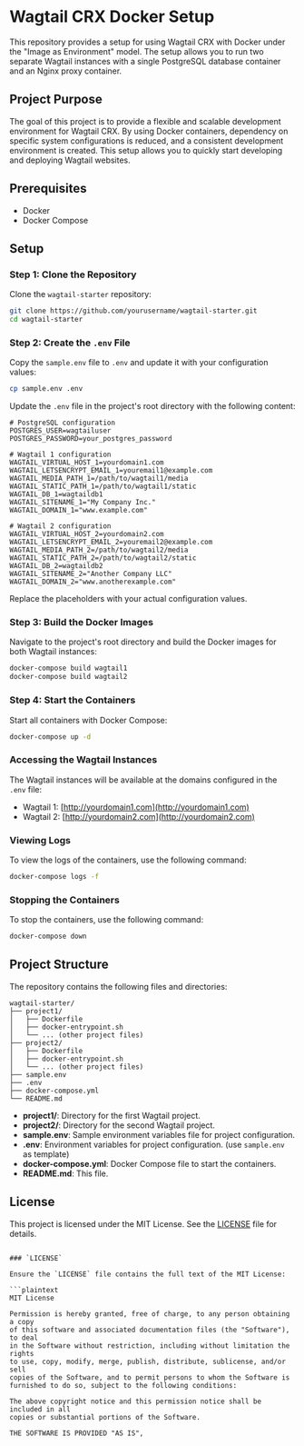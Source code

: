 
# Wagtail CRX Docker Setup

This repository provides a setup for using Wagtail CRX with Docker under the "Image as Environment" model. The setup allows you to run two separate Wagtail instances with a single PostgreSQL database container and an Nginx proxy container.

## Project Purpose

The goal of this project is to provide a flexible and scalable development environment for Wagtail CRX. By using Docker containers, dependency on specific system configurations is reduced, and a consistent development environment is created. This setup allows you to quickly start developing and deploying Wagtail websites.

## Prerequisites

- Docker
- Docker Compose

## Setup

### Step 1: Clone the Repository

Clone the `wagtail-starter` repository:

```sh
git clone https://github.com/yourusername/wagtail-starter.git
cd wagtail-starter
```

### Step 2: Create the `.env` File

Copy the `sample.env` file to `.env` and update it with your configuration values:

```sh
cp sample.env .env
```

Update the `.env` file in the project's root directory with the following content:

```env
# PostgreSQL configuration
POSTGRES_USER=wagtailuser
POSTGRES_PASSWORD=your_postgres_password

# Wagtail 1 configuration
WAGTAIL_VIRTUAL_HOST_1=yourdomain1.com
WAGTAIL_LETSENCRYPT_EMAIL_1=youremail1@example.com
WAGTAIL_MEDIA_PATH_1=/path/to/wagtail1/media
WAGTAIL_STATIC_PATH_1=/path/to/wagtail1/static
WAGTAIL_DB_1=wagtaildb1
WAGTAIL_SITENAME_1="My Company Inc."
WAGTAIL_DOMAIN_1="www.example.com"

# Wagtail 2 configuration
WAGTAIL_VIRTUAL_HOST_2=yourdomain2.com
WAGTAIL_LETSENCRYPT_EMAIL_2=youremail2@example.com
WAGTAIL_MEDIA_PATH_2=/path/to/wagtail2/media
WAGTAIL_STATIC_PATH_2=/path/to/wagtail2/static
WAGTAIL_DB_2=wagtaildb2
WAGTAIL_SITENAME_2="Another Company LLC"
WAGTAIL_DOMAIN_2="www.anotherexample.com"
```

Replace the placeholders with your actual configuration values.

### Step 3: Build the Docker Images

Navigate to the project's root directory and build the Docker images for both Wagtail instances:

```sh
docker-compose build wagtail1
docker-compose build wagtail2
```

### Step 4: Start the Containers

Start all containers with Docker Compose:

```sh
docker-compose up -d
```

### Accessing the Wagtail Instances

The Wagtail instances will be available at the domains configured in the `.env` file:

- Wagtail 1: [http://yourdomain1.com](http://yourdomain1.com)
- Wagtail 2: [http://yourdomain2.com](http://yourdomain2.com)

### Viewing Logs

To view the logs of the containers, use the following command:

```sh
docker-compose logs -f
```

### Stopping the Containers

To stop the containers, use the following command:

```sh
docker-compose down
```

## Project Structure

The repository contains the following files and directories:

```
wagtail-starter/
├── project1/
│   ├── Dockerfile
│   ├── docker-entrypoint.sh
│   └── ... (other project files)
├── project2/
│   ├── Dockerfile
│   ├── docker-entrypoint.sh
│   └── ... (other project files)
├── sample.env
├── .env
├── docker-compose.yml
└── README.md
```

- **project1/**: Directory for the first Wagtail project.
- **project2/**: Directory for the second Wagtail project.
- **sample.env**: Sample environment variables file for project configuration.
- **.env**: Environment variables for project configuration. (use `sample.env` as template)
- **docker-compose.yml**: Docker Compose file to start the containers.
- **README.md**: This file.

## License

This project is licensed under the MIT License. See the [LICENSE](LICENSE) file for details.

```

### `LICENSE`

Ensure the `LICENSE` file contains the full text of the MIT License:

```plaintext
MIT License

Permission is hereby granted, free of charge, to any person obtaining a copy
of this software and associated documentation files (the "Software"), to deal
in the Software without restriction, including without limitation the rights
to use, copy, modify, merge, publish, distribute, sublicense, and/or sell
copies of the Software, and to permit persons to whom the Software is
furnished to do so, subject to the following conditions:

The above copyright notice and this permission notice shall be included in all
copies or substantial portions of the Software.

THE SOFTWARE IS PROVIDED "AS IS",